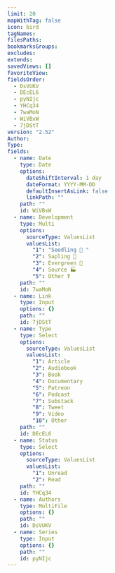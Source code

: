 ```yaml
---
limit: 20
mapWithTag: false
icon: bird
tagNames:
filesPaths:
bookmarksGroups:
excludes:
extends:
savedViews: []
favoriteView:
fieldsOrder:
  - DsVUKV
  - DEcEL6
  - pyNIjc
  - YHCq34
  - 7waMoN
  - WiVBxW
  - 7jDStT
version: "2.52"
Author:
Type:
fields:
  - name: Date
    type: Date
    options:
      dateShiftInterval: 1 day
      dateFormat: YYYY-MM-DD
      defaultInsertAsLink: false
      linkPath: ""
    path: ""
    id: WiVBxW
  - name: Development
    type: Multi
    options:
      sourceType: ValuesList
      valuesList:
        "1": "Seedling 🌱 "
        "2": Sapling 🌿
        "3": Evergreen 🌲
        "4": Source 🏭
        "5": Other ❓
    path: ""
    id: 7waMoN
  - name: Link
    type: Input
    options: {}
    path: ""
    id: 7jDStT
  - name: Type
    type: Select
    options:
      sourceType: ValuesList
      valuesList:
        "1": Article
        "2": Audiobook
        "3": Book
        "4": Documentary
        "5": Patreon
        "6": Podcast
        "7": Substack
        "8": Tweet
        "9": Video
        "10": Other
    path: ""
    id: DEcEL6
  - name: Status
    type: Select
    options:
      sourceType: ValuesList
      valuesList:
        "1": Unread
        "2": Read
    path: ""
    id: YHCq34
  - name: Authors
    type: MultiFile
    options: {}
    path: ""
    id: DsVUKV
  - name: Series
    type: Input
    options: {}
    path: ""
    id: pyNIjc
---
```

